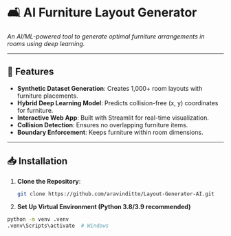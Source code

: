 
# 🛋️ AI Furniture Layout Generator

*An AI/ML-powered tool to generate optimal furniture arrangements in rooms using deep learning.*

---

## 🚀 Features
- **Synthetic Dataset Generation**: Creates 1,000+ room layouts with furniture placements.
- **Hybrid Deep Learning Model**: Predicts collision-free (x, y) coordinates for furniture.
- **Interactive Web App**: Built with Streamlit for real-time visualization.
- **Collision Detection**: Ensures no overlapping furniture items.
- **Boundary Enforcement**: Keeps furniture within room dimensions.

---

## 📥 Installation
1. **Clone the Repository**:
   ```bash
   git clone https://github.com/aravinditte/Layout-Generator-AI.git

2. **Set Up Virtual Environment (Python 3.8/3.9 recommended)**
```bash
python -m venv .venv
.venv\Scripts\activate  # Windows

